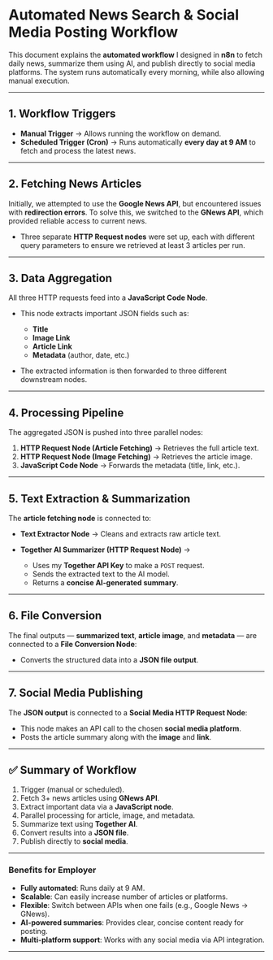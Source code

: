 # Automated News Search & Social Media Posting Workflow

This document explains the **automated workflow** I designed in **n8n** to fetch daily news, summarize them using AI, and publish directly to social media platforms. The system runs automatically every morning, while also allowing manual execution.

---

## 1. Workflow Triggers

* **Manual Trigger** → Allows running the workflow on demand.
* **Scheduled Trigger (Cron)** → Runs automatically **every day at 9 AM** to fetch and process the latest news.

---

## 2. Fetching News Articles

Initially, we attempted to use the **Google News API**, but encountered issues with **redirection errors**. To solve this, we switched to the **GNews API**, which provided reliable access to current news.

* Three separate **HTTP Request nodes** were set up, each with different query parameters to ensure we retrieved at least 3 articles per run.

---

## 3. Data Aggregation

All three HTTP requests feed into a **JavaScript Code Node**.

* This node extracts important JSON fields such as:

  * **Title**
  * **Image Link**
  * **Article Link**
  * **Metadata** (author, date, etc.)
* The extracted information is then forwarded to three different downstream nodes.

---

## 4. Processing Pipeline

The aggregated JSON is pushed into three parallel nodes:

1. **HTTP Request Node (Article Fetching)** → Retrieves the full article text.
2. **HTTP Request Node (Image Fetching)** → Retrieves the article image.
3. **JavaScript Code Node** → Forwards the metadata (title, link, etc.).

---

## 5. Text Extraction & Summarization

The **article fetching node** is connected to:

* **Text Extractor Node** → Cleans and extracts raw article text.
* **Together AI Summarizer (HTTP Request Node)** →

  * Uses my **Together API Key** to make a `POST` request.
  * Sends the extracted text to the AI model.
  * Returns a **concise AI-generated summary**.

---

## 6. File Conversion

The final outputs — **summarized text**, **article image**, and **metadata** — are connected to a **File Conversion Node**:

* Converts the structured data into a **JSON file output**.

---

## 7. Social Media Publishing

The **JSON output** is connected to a **Social Media HTTP Request Node**:

* This node makes an API call to the chosen **social media platform**.
* Posts the article summary along with the **image** and **link**.

---

## ✅ Summary of Workflow

1. Trigger (manual or scheduled).
2. Fetch 3+ news articles using **GNews API**.
3. Extract important data via a **JavaScript node**.
4. Parallel processing for article, image, and metadata.
5. Summarize text using **Together AI**.
6. Convert results into a **JSON file**.
7. Publish directly to **social media**.

---

### Benefits for Employer

* **Fully automated**: Runs daily at 9 AM.
* **Scalable**: Can easily increase number of articles or platforms.
* **Flexible**: Switch between APIs when one fails (e.g., Google News → GNews).
* **AI-powered summaries**: Provides clear, concise content ready for posting.
* **Multi-platform support**: Works with any social media via API integration.

---
